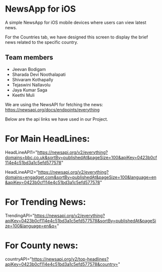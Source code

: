 # NewsApp for iOS 

A simple NewsApp for iOS mobile devices where users can view latest news.

For the Countries tab, we have designed this screen to display the brief news related to the specific country.

## Team members

- Jeevan Bodigam
- Sharada Devi Noothalapati
- Shivaram Kothapally
- Tejaswini Nallavolu
- Jaya Kumar Saga
- Keethi Muli

We are using the NewsAPI for fetching the news: https://newsapi.org/docs/endpoints/everything

Below are the api links we have used in our Project.

# For Main HeadLines:

HeadLineAPI1="https://newsapi.org/v2/everything?domains=bbc.co.uk&sortBy=publishedAt&pageSize=100&apiKey=0423b0cf114e4c51bd3a1c5efd577578"

HeadLineAPI2="https://newsapi.org/v2/everything?domains=engadget.com&sortBy=publishedAt&pageSize=100&language=en&apiKey=0423b0cf114e4c51bd3a1c5efd577578"


# For Trending News:
TrendingAPI="https://newsapi.org/v2/everything?apiKey=0423b0cf114e4c51bd3a1c5efd577578&sortBy=publishedAt&pageSize=100&language=en&q="

# For County news:
countryAPI="https://newsapi.org/v2/top-headlines?apiKey=0423b0cf114e4c51bd3a1c5efd577578&country="
